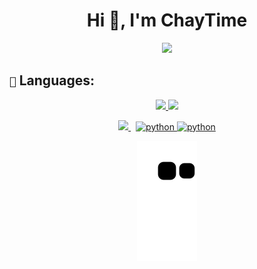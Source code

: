 
<h1 align="center">Hi 👋, I'm ChayTime</h1>
<p align="center">

<a>
  <img src="https://lanyard.cnrad.dev/api/746899897839517707"/>
</a>

</p>

## `🌴` Languages:

<!-- <p align="center">
    <a href="https://github.com/anuraghazra/github-readme-stats">
        <img title=🔥 src="https://github-readme-streak-stats.herokuapp.com/?user=ChayTime&theme=black-ice&hide_border=true&stroke=0000&background=060A0CD0"/>
    </a>
</p> -->

<div align="center">
  <a href="https://github.com/ChayTime">
  <img height="180em" src="https://github-readme-stats.vercel.app/api?username=ChayTime&show_icons=true&theme=radical&include_all_commits=true&count_private=true"/>
  <img height="180em" src="https://github-readme-stats.vercel.app/api/top-langs/?username=ChayTime&layout=compact&langs_count=7&theme=radical"/>
</div>

<p align="center"> 
    <a style="padding-right:8px;" href="https://nodejs.org" target="_blank"> <img src="https://img.icons8.com/color/48/000000/nodejs.png"/> </a> 
    <a href="" target="_blank"> <img src="https://img.icons8.com/color/48/000000/javascript.png" alt="python" width="48" height="48"/> </a>
    <a href="https://www.python.org" target="_blank"> <img src="https://img.icons8.com/color/48/000000/python.png" alt="python" width="48" height="48"/> </a>
</p>

<div align="center">

  ![Snake animation](https://github.com/rafaballerini/rafaballerini/blob/output/github-contribution-grid-snake.svg)

</div>
